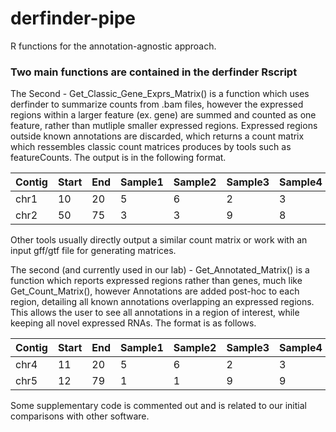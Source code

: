 # derfinder-pipe
R functions for the annotation-agnostic approach.


### Two main functions are contained in the derfinder Rscript 
The Second - Get_Classic_Gene_Exprs_Matrix() is a function which uses derfinder to summarize counts from .bam files, however the expressed regions 
within a larger feature (ex. gene) are summed and counted as one feature, rather than mutliple smaller expressed regions. Expressed
regions outside known annotations are discarded, which returns a count matrix which ressembles classic count matrices produces by 
tools such as featureCounts. The output is in the following format. 

| Contig | Start | End | Sample1 | Sample2 | Sample3 | Sample4 | ID | Type |
| ------ | ----- | --- | ------- | ------- | ------- | ------- | -- | ---- |
| chr1 | 10 | 20 | 5 | 6 | 2 | 3 | ENSG1 | lncRNA |
| chr2 | 50 | 75 | 3 | 3 | 9 | 8 | ENSG2 | protein_coding |

Other tools usually directly output a similar count matrix or work with an input gff/gtf file for generating matrices.  

The second (and currently used in our lab) - Get_Annotated_Matrix() is a function which reports expressed regions rather than genes, much like Get_Count_Matrix(), however
Annotations are added post-hoc to each region, detailing all known annotations overlapping an expressed regions. 
This allows the user to see all annotations in a region of interest, while keeping all novel expressed RNAs. 
The format is as follows. 

| Contig | Start | End | Sample1 | Sample2 | Sample3 | Sample4 | ID | Type |
| ------ | ----- | --- | ------- | ------- | ------- | ------- | -- | ---- |
| chr4 | 11 | 20 | 5 | 6 | 2 | 3 | ENSG1;ENSG10 | lncRNA,protein_coding |
| chr5 | 12 | 79 | 1 | 1 | 9 | 9 | NA | Unknown |


Some supplementary code is commented out and is related to our initial comparisons with other software.
